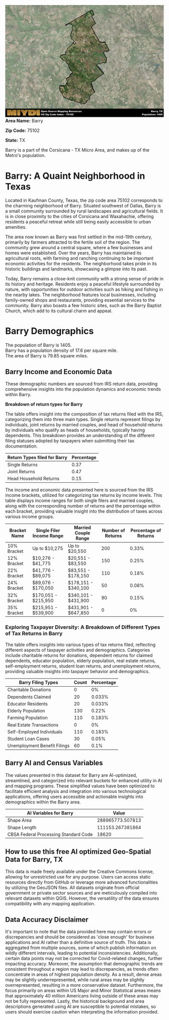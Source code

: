 ![Image Alt Text](../_images/75102.png)
**Area Name:** Barry

**Zip Code:** 75102

**State:** TX

Barry is a part of the Corsicana - TX Micro Area, and makes up  of the Metro's population.  

# Barry: A Quaint Neighborhood in Texas  
Located in Kaufman County, Texas, the zip code area 75102 corresponds to the charming neighborhood of Barry. Situated southwest of Dallas, Barry is a small community surrounded by rural landscapes and agricultural fields. It is in close proximity to the cities of Corsicana and Waxahachie, offering residents a peaceful retreat while still being easily accessible to urban amenities.

The area now known as Barry was first settled in the mid-19th century, primarily by farmers attracted to the fertile soil of the region. The community grew around a central square, where a few businesses and homes were established. Over the years, Barry has maintained its agricultural roots, with farming and ranching continuing to be important economic activities for the residents. The neighborhood takes pride in its historic buildings and landmarks, showcasing a glimpse into its past.

Today, Barry remains a close-knit community with a strong sense of pride in its history and heritage. Residents enjoy a peaceful lifestyle surrounded by nature, with opportunities for outdoor activities such as hiking and fishing in the nearby lakes. The neighborhood features local businesses, including family-owned shops and restaurants, providing essential services to the community. Barry also boasts a few historic sites, such as the Barry Baptist Church, which add to its cultural charm and appeal.

# Barry Demographics

The population of Barry is 1405.  
Barry has a population density of 17.6 per square mile.  
The area of Barry is 79.85 square miles.  

## Barry Income and Economic Data

These demographic numbers are sourced from IRS return data, providing comprehensive insights into the population dynamics and economic trends within Barry.

**Breakdown of return types for Barry**

The table offers insight into the composition of tax returns filed with the IRS, categorizing them into three main types. Single returns represent filings by individuals, joint returns by married couples, and head of household returns by individuals who qualify as heads of households, typically having dependents. This breakdown provides an understanding of the different filing statuses adopted by taxpayers when submitting their tax documentation.

| Return Types filed for Barry                              | Percentage          |
|----------------------------------------------------------|---------------------|
| Single Returns                                            | 0.37 |
| Joint Returns                                             | 0.47 |
| Head Household Returns                                    | 0.15 |

The income and economic data presented here is sourced from the IRS income brackets, utilized for categorizing tax returns by income levels. This table displays income ranges for both single filers and married couples, along with the corresponding number of returns and the percentage within each bracket, providing valuable insight into the distribution of taxes across various income groups.

| Bracket Name       | Single Filer Income Range | Married Couple Range | Number of Returns | Percentage of Returns |
|--------------------|----------------------------|----------------------|-------------------|-----------------------|
| 10% Bracket        | Up to $10,275              | Up to $20,550        | 200 | 0.33% |
| 12% Bracket        | $10,276 - $41,775          | $20,551 - $83,550    | 150 | 0.25% |
| 22% Bracket        | $41,776 - $89,075          | $83,551 - $178,150   | 110 | 0.18% |
| 24% Bracket        | $89,076 - $170,050         | $178,151 - $340,100  | 50 | 0.08% |
| 32% Bracket        | $170,051 - $215,950        | $340,101 - $431,900  | 90 | 0.15% |
| 35% Bracket        | $215,951 - $539,900        | $431,901 - $647,850  | 0 | 0% |

### Exploring Taxpayer Diversity: A Breakdown of Different Types of Tax Returns in Barry

The table offers insights into various types of tax returns filed, reflecting different aspects of taxpayer activities and demographics. Categories include charitable returns for donations, dependent returns for claimed dependents, educator population, elderly population, real estate returns, self-employment returns, student loan returns, and unemployment returns, providing valuable insights into taxpayer behavior and demographics.

| Barry Filing Types                    | Count | Percentage |
|--------------------------------------|-------|------------|
| Charitable Donations                 | 0 | 0% |
| Dependents Claimed                   | 20 | 0.033% |
| Educator Residents                   | 20 | 0.033% |
| Elderly Population                   | 130 | 0.22% |
| Farming Population                   | 110 | 0.183% |
| Real Estate Transactions             | 0 | 0% |
| Self-Employed Individuals            | 110 | 0.183% |
| Student Loan Cases                   | 30 | 0.05% |
| Unemployment Benefit Filings         | 60 | 0.1% |

## Barry AI and Census Variables

The values presented in this dataset for Barry are AI-optimized, streamlined, and categorized into relevant buckets for enhanced utility in AI and mapping programs. These simplified values have been optimized to facilitate efficient analysis and integration into various technological applications, offering users accessible and actionable insights into demographics within the Barry area.

| AI Variables for Barry | Value |
|-------------|-------|
| Shape Area | 288965773.507813 |
| Shape Length | 111153.267381864 |
| CBSA Federal Processing Standard Code | 18620 |

## How to use this free AI optimized Geo-Spatial Data for Barry, TX

This data is made freely available under the Creative Commons license, allowing for unrestricted use for any purpose. Users can access static resources directly from GitHub or leverage more advanced functionalities by utilizing the GeoJSON files. All datasets originate from official government or private sector sources and are meticulously compiled into relevant datasets within QGIS. However, the versatility of the data ensures compatibility with any mapping application.

## Data Accuracy Disclaimer
It's important to note that the data provided here may contain errors or discrepancies and should be considered as 'close enough' for business applications and AI rather than a definitive source of truth. This data is aggregated from multiple sources, some of which publish information on wildly different intervals, leading to potential inconsistencies. Additionally, certain data points may not be corrected for Covid-related changes, further impacting accuracy. Moreover, the assumption that demographic trends are consistent throughout a region may lead to discrepancies, as trends often concentrate in areas of highest population density. As a result, dense areas may be slightly underrepresented, while rural areas may be slightly overrepresented, resulting in a more conservative dataset. Furthermore, the focus primarily on areas within US Major and Minor Statistical areas means that approximately 40 million Americans living outside of these areas may not be fully represented. Lastly, the historical background and area descriptions generated using AI are susceptible to potential mistakes, so users should exercise caution when interpreting the information provided.
